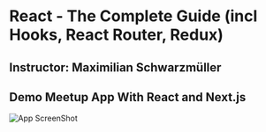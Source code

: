 # React - The Complete Guide (incl Hooks, React Router, Redux)
## Instructor: Maximilian Schwarzmüller
## Demo Meetup App With React and Next.js
![App ScreenShot]('ScreensShot.jpg')